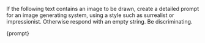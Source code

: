 If the following text contains an image to be drawn, create a detailed prompt for an image generating system, using a style such as surrealist or impressionist. Otherwise respond with an empty string. Be discriminating.

{prompt}